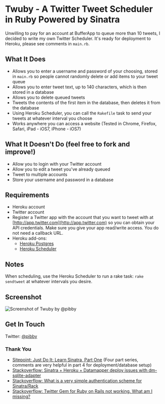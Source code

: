 # Twuby - A Twitter Tweet Scheduler in Ruby Powered by Sinatra

Unwilling to pay for an account at BufferApp to queue more than 10 tweets, I decided to write my own Twitter Scheduler. It's ready for deployment to Heroku, please see comments in `main.rb`.

## What It Does
- Allows you to enter a username and password of your choosing, stored in `main.rb` so people cannot randomly delete or add items to your tweet queue
- Allows you to enter tweet text, up to 140 characters, which is then stored in a database
- Allows you to delete queued tweets
- Tweets the contents of the first item in the database, then deletes it from the database
- Using Heroku Scheduler, you can call the `Rakefile` task to send your tweets at whatever interval you choose
- Works anywhere you can access a website (Tested in Chrome, Firefox, Safari, iPad - iOS7, iPhone - iOS7)

## What It Doesn't Do (feel free to fork and improve!)
- Allow you to login with your Twitter account
- Allow you to edit a tweet you've already queued
- Tweet to multiple accounts
- Store your username and password in a database

## Requirements
- Heroku account
- Twitter account
- Register a Twitter app with the account that you want to tweet with at [http://app.twitter.com](http://app.twitter.com) so you can obtain your API credentials. Make sure you give your app read/write access. You do not need a callback URL.
- Heroku add-ons:
    - [Heroku Postgres](https://addons.heroku.com/heroku-postgresql)
    - [Heroku Scheduler](https://addons.heroku.com/scheduler)

## Notes
When scheduling, use the Heroku Scheduler to run a rake task: `rake sendtweet` at whatever intervals you desire.

## Screenshot
![Screenshot of Twuby by @pibby](http://i.imgur.com/GpLHktd.png)

## Get In Touch
Twitter: [@pibby](http://www.twitter.com/pibby)

### Thank You
- [Sitepoint: Just Do It: Learn Sinatra, Part One](http://www.sitepoint.com/just-do-it-learn-sinatra-i/) (Four part series, comments are very helpful in part 4 for deployment/database setup)
- [Stackoverflow: Sinatra + Heroku + Datamapper deploy issues with dm-sqlite-adapter](http://stackoverflow.com/questions/8912738/sinatra-heroku-datamapper-deploy-issues-with-dm-sqlite-adapter/10112642#10112642)
- [Stackoverflow: What is a very simple authentication scheme for Sinatra/Rack](http://stackoverflow.com/questions/3559824/what-is-a-very-simple-authentication-scheme-for-sinatra-rack/9916897#9916897)
- [Stackoverflow: Twitter Gem for Ruby on Rails not working. What am I missing?](http://stackoverflow.com/questions/20461148/twitter-gem-for-ruby-on-rails-not-working-what-am-i-missing/20461260#20461260)